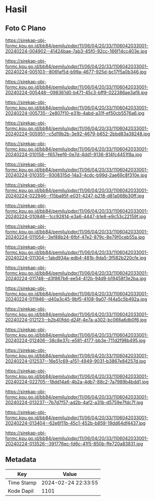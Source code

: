 # Hasil

## Foto C Plano

https://sirekap-obj-formc.kpu.go.id/bb84/pemilu/pdpr/11/06/04/20/33/1106042033001-20240224-004902--41424bae-7ab3-45f0-92cc-166f14cc403e.jpg

https://sirekap-obj-formc.kpu.go.id/bb84/pemilu/pdpr/11/06/04/20/33/1106042033001-20240224-005103--806faf5d-b99a-4677-925d-bc17f5a0b346.jpg

https://sirekap-obj-formc.kpu.go.id/bb84/pemilu/pdpr/11/06/04/20/33/1106042033001-20240224-005448--098361d0-b471-45c3-bff9-022386ae3af8.jpg

https://sirekap-obj-formc.kpu.go.id/bb84/pemilu/pdpr/11/06/04/20/33/1106042033001-20240224-005735--2e807f10-e31b-4abd-a31f-ef50cb5576a6.jpg

https://sirekap-obj-formc.kpu.go.id/bb84/pemilu/pdpr/11/06/04/20/33/1106042033001-20240224-005951--c5d19b2b-3e92-4679-b652-2bbd83a38248.jpg

https://sirekap-obj-formc.kpu.go.id/bb84/pemilu/pdpr/11/06/04/20/33/1106042033001-20240224-010158--f657eef6-0e7d-4dd1-9136-814fc4451f8a.jpg

https://sirekap-obj-formc.kpu.go.id/bb84/pemilu/pdpr/11/06/04/20/33/1106042033001-20240224-010355--9308315d-14a3-4cdc-b99d-2ae69c8f310e.jpg

https://sirekap-obj-formc.kpu.go.id/bb84/pemilu/pdpr/11/06/04/20/33/1106042033001-20240224-022946--f15ba95f-e031-4247-b218-d81a068b30ff.jpg

https://sirekap-obj-formc.kpu.go.id/bb84/pemilu/pdpr/11/06/04/20/33/1106042033001-20240224-010846--1cc92814-e3a6-4447-b1e8-e9c53c22159f.jpg

https://sirekap-obj-formc.kpu.go.id/bb84/pemilu/pdpr/11/06/04/20/33/1106042033001-20240224-011054--3ef88b24-6fbf-47e2-879c-8e79f0ceb55a.jpg

https://sirekap-obj-formc.kpu.go.id/bb84/pemilu/pdpr/11/06/04/20/33/1106042033001-20240224-011304--1abd934a-edb4-481b-9da5-3f582b220cfe.jpg

https://sirekap-obj-formc.kpu.go.id/bb84/pemilu/pdpr/11/06/04/20/33/1106042033001-20240224-011748--d3f867b6-ee54-412b-94d9-b19458f3e2ba.jpg

https://sirekap-obj-formc.kpu.go.id/bb84/pemilu/pdpr/11/06/04/20/33/1106042033001-20240224-011946--d40a3c45-9bf5-4108-9a07-f44a5c5b492a.jpg

https://sirekap-obj-formc.kpu.go.id/bb84/pemilu/pdpr/11/06/04/20/33/1106042033001-20240224-012123--b2b40fdd-d24f-4e7a-a302-bc066a6db0f6.jpg

https://sirekap-obj-formc.kpu.go.id/bb84/pemilu/pdpr/11/06/04/20/33/1106042033001-20240224-012406--38c8e37c-e581-4177-bb3e-711d2f98b495.jpg

https://sirekap-obj-formc.kpu.go.id/bb84/pemilu/pdpr/11/06/04/20/33/1106042033001-20240224-012537--16e51c69-a151-4949-9031-b3867e84257d.jpg

https://sirekap-obj-formc.kpu.go.id/bb84/pemilu/pdpr/11/06/04/20/33/1106042033001-20240224-022705--18dd14a6-4b2a-4db7-88c2-7a7989b4bdd1.jpg

https://sirekap-obj-formc.kpu.go.id/bb84/pemilu/pdpr/11/06/04/20/33/1106042033001-20240224-013237--7b7d7f57-ad2b-4af2-a31b-d5759e7fdc7f.jpg

https://sirekap-obj-formc.kpu.go.id/bb84/pemilu/pdpr/11/06/04/20/33/1106042033001-20240224-013404--62e6f11b-45c1-452b-b859-19dd64df4437.jpg

https://sirekap-obj-formc.kpu.go.id/bb84/pemilu/pdpr/11/06/04/20/33/1106042033001-20240224-013526--391776ec-fd6c-41f5-850b-ffe720a83831.jpg


## Metadata

| Key        | Value               |
| ---------- | ------------------- |
| Time Stamp | 2024-02-24 22:33:55 |
| Kode Dapil | 1101                |



